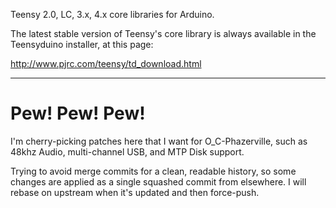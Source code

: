 Teensy 2.0, LC, 3.x, 4.x core libraries for Arduino.

The latest stable version of Teensy's core library is always available in the Teensyduino installer, at this page:

http://www.pjrc.com/teensy/td_download.html

---

# Pew! Pew! Pew!
I'm cherry-picking patches here that I want for O_C-Phazerville, such as 48khz Audio, multi-channel USB, and MTP Disk support.

Trying to avoid merge commits for a clean, readable history, so some changes are applied as a single squashed commit from elsewhere. I will rebase on upstream when it's updated and then force-push.
